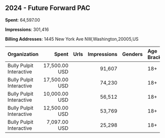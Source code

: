 ## 2024 - Future Forward PAC 
**Spent**: 64,597.00

**Impressions**: 301,416

**Billing Addresses**: 1445 New York Ave NW,Washington,20005,US

|Organization|Spent|Urls|Impressions|Genders|Age Brackets|Country Codes|
|:---|---:|:---|---:|:---|:---|:---|
|Bully Pulpit Interactive|17,500.00 USD||91,607||18+|united states|
|Bully Pulpit Interactive|17,500.00 USD||74,230||18+|united states|
|Bully Pulpit Interactive|10,000.00 USD||56,512||18+|united states|
|Bully Pulpit Interactive|12,500.00 USD||53,769||18+|united states|
|Bully Pulpit Interactive|7,097.00 USD||25,298||18+|united states|
